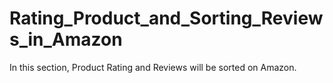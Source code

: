 # Rating_Product_and_Sorting_Reviews_in_Amazon
In this section, Product Rating and Reviews will be sorted on Amazon.
